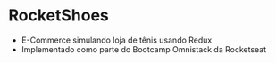# RocketShoes

- E-Commerce simulando loja de tênis usando Redux
- Implementado como parte do Bootcamp Omnistack da Rocketseat
